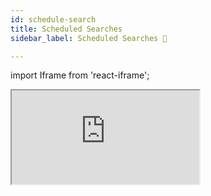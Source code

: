 ```yaml
---
id: schedule-search
title: Scheduled Searches
sidebar_label: Scheduled Searches 🔎

---
```


<head>
  <meta name="robots" content="noindex" />
</head>

import Iframe from 'react-iframe';

<div>
<script src="https://js.storylane.io/js/v1/storylane.js"></script>
<div class="sl-embed" >
<iframe class="sl-demo" src="https://app.storylane.io/demo/yomlmovkqrnw" allow="fullscreen" ></iframe>
</div>
</div>


<br/><br/><br/>
